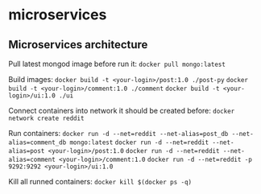# microservices

## Microservices architecture

Pull latest mongod image before run it:
`docker pull mongo:latest`

Build images:
`docker build -t <your-login>/post:1.0 ./post-py`
`docker build -t <your-login>/comment:1.0 ./comment`
`docker build -t <your-login>/ui:1.0 ./ui`

Connect containers into network it should be created before:
`docker network create reddit`

Run containers:
`docker run -d --net=reddit --net-alias=post_db --net-alias=comment_db mongo:latest`
`docker run -d --net=reddit --net-alias=post <your-login>/post:1.0`
`docker run -d --net=reddit --net-alias=comment <your-login>/comment:1.0`
`docker run -d --net=reddit -p 9292:9292 <your-login>/ui:1.0`

Kill all runned containers:
`docker kill $(docker ps -q)`
